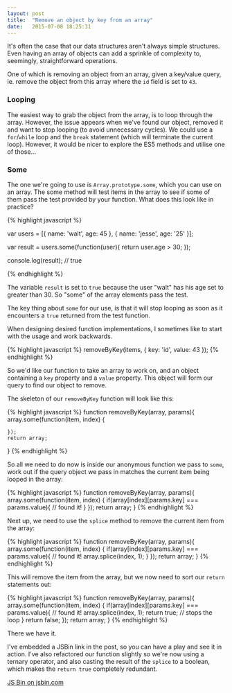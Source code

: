 ```yaml
---
layout: post
title:  "Remove an object by key from an array"
date:   2015-07-08 18:25:31
---
```


It's often the case that our data structures aren't always simple structures. Even having an array of objects can add a sprinkle of complexity to, seemingly, straightforward operations.

One of which is removing an object from an array, given a key/value query, ie. remove the object from this array where the `id` field is set to `43`.

### Looping

The easiest way to grab the object from the array, is to loop through the array. However, the issue appears when we've found our object, removed it and want to stop looping (to avoid unnecessary cycles). We could use a `for`/`while` loop and the `break` statement (which will terminate the current loop). However, it would be nicer to explore the ES5 methods and utilise one of those...

### Some

The one we're going to use is `Array.prototype.some`, which you can use on an array. The some method will test items in the array to see if some of them pass the test provided by your function. What does this look like in practice? 

{% highlight javascript %}

var users = [{
	name: 'walt',
	age: 45
}, {
	name: 'jesse',
	age: '25'
}];

var result = users.some(function(user){
	return user.age > 30;
});

console.log(result); // true

{% endhighlight %}

The variable `result` is set to `true` because the user "walt" has his age set to greater than 30. So "some" of the array elements pass the test.

The key thing about `some` for our use, is that it will stop looping as soon as it encounters a `true` returned from the test function.

When designing desired function implementations, I sometimes like to start with the usage and work backwards.

{% highlight javascript %}
removeByKey(items, {
	key: 'id',
	value: 43
});
{% endhighlight %}

So we'd like our function to take an array to work on, and an object containing a `key` property and a `value` property. This object will form our query to find our object to remove.

The skeleton of our `removeByKey` function will look like this:

{% highlight javascript %}
function removeByKey(array, params){
	array.some(function(item, index) {

	});
	return array;
}
{% endhighlight %}

So all we need to do now is inside our anonymous function we pass to `some`, work out if the query object we pass in matches the current item being looped in the array:

{% highlight javascript %}
function removeByKey(array, params){
	array.some(function(item, index) {
		if(array[index][params.key] === params.value){
			// found it!
		}
	});
	return array;
}
{% endhighlight %}

Next up, we need to use the `splice` method to remove the current item from the array:

{% highlight javascript %}
function removeByKey(array, params){
	array.some(function(item, index) {
		if(array[index][params.key] === params.value){
			// found it!
			array.splice(index, 1);
		}
	});
	return array;
}
{% endhighlight %}

This will remove the item from the array, but we now need to sort our `return` statements out:

{% highlight javascript %}
function removeByKey(array, params){
	array.some(function(item, index) {
		if(array[index][params.key] === params.value){
			// found it!
			array.splice(index, 1);
			return true; // stops the loop
		}
		return false;
	});
	return array;
}
{% endhighlight %}

There we have it.

I've embedded a JSBin link in the post, so you can have a play and see it in action. I've also refactored our function slightly so we're now using a ternary operator, and also casting the result of the `splice` to a boolean, which makes the `return true` completely redundant.

<a class="jsbin-embed" href="http://jsbin.com/wimuqawedu/embed?js,console">JS Bin on jsbin.com</a><script src="http://static.jsbin.com/js/embed.min.js?3.31.0"></script>